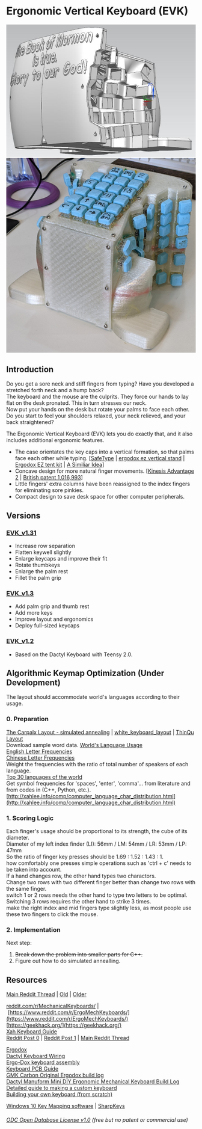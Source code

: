 # Ergonomic Vertical Keyboard (EVK)
![](LatestDesigned.jpg)
![](LatestManufactured.jpg)


## Introduction
Do you get a sore neck and stiff fingers from typing? Have you developed a stretched forth neck and a hump back?  
The keyboard and the mouse are the culprits. They force our hands to lay flat on the desk pronated. This in turn stresses our neck.  
Now put your hands on the desk but rotate your palms to face each other. Do you start to feel your shoulders relaxed, your neck relieved, and your back straightened?    

The Ergonomic Vertical Keyboard (EVK) lets you do exactly that, and it also includes additional ergonomic features.
- The case orientates the key caps into a vertical formation, so that palms face each other while typing. [[SafeType](https://safetype.com/index.php?id_product=1&controller=product) | [ergodox ez vertical stand](https://www.thingiverse.com/thing:2748084)&nbsp;| [Ergodox EZ tent kit](https://www.thingiverse.com/thing:1433117) | [A Similiar Idea](https://thomasbaart.nl/2019/01/20/vertikeeb-making-a-vertical-keyboard-part-1/)]
- Concave design for more natural finger movements. [[Kinesis Advantage 2](https://kinesis-ergo.com/shop/advantage2/)  | [British patent 1,016,993](https://geekhack.org/index.php?topic=63415)]  
- Little fingers' extra columns have been reassigned to the index fingers for eliminating sore pinkies.
- Compact design to save desk space for other computer peripherals.


## Versions
### [EVK_v1.31](EVK_v1.31)
* Increase row separation
* Flatten keywell slightly
* Enlarge keycaps and improve their fit
* Rotate thumbkeys  
* Enlarge the palm rest
* Fillet the palm grip

### [EVK_v1.3](EVK_v1.3)
* Add palm grip and thumb rest   
* Add more keys  
* Improve layout and ergonomics  
* Deploy full-sized keycaps  

### [EVK_v1.2](EVK_v1.2) 
* Based on the Dactyl Keyboard with Teensy 2.0. 


## Algorithmic Keymap Optimization (Under Development)
The layout should accommodate world's languages according to their usage.
### 0. Preparation
[The Carpalx Layout - simulated annealing](http://mkweb.bcgsc.ca/carpalx/?simulated_annealing) | [white_keyboard_layout](https://github.com/mw8/white_keyboard_layout) | [ThinQu Layout](https://microexploitation.com/2018/06/04/thinqu/)  
Download sample word data. [World's Language Usage](https://www.vistawide.com/languages/top_30_languages.htm)  
[English Letter Frequencies](https://norvig.com/mayzner.html)  
[Chinese Letter Frequencies](http://xahlee.info/kbd/chinese_pinyin_letter_frequency.html)  
Weight the frequencies with the ratio of total number of speakers of each language.  
[Top 30 languages of the world](https://www.vistawide.com/languages/top_30_languages.htm)  
Get symbol frequencies for 'spaces', 'enter', 'comma'... from literature and from codes in (C++, Python, etc.).   
[http://xahlee.info/comp/computer_language_char_distribution.html](http://xahlee.info/comp/computer_language_char_distribution.html)  

### 1. Scoring Logic
Each finger's usage should be proportional to its strength, the cube of its diameter.   
Diameter of my left index finder (LI): 56mm / LM: 54mm / LR: 53mm / LP: 47mm  
So the ratio of finger key presses should be 1.69 : 1.52 : 1.43 : 1.  
how comfortably one presses simple operations such as 'ctrl + c' needs to be taken into account.  
If a hand changes row, the other hand types two charactors.    
Change two rows with two different finger better than change two rows with the same finger.  
switch 1 or 2 rows needs the other hand to type two letters to be optimal. Switching 3 rows requires the other hand to strike 3 times.  
make the right index and mid fingers type slightly less, as most people use these two fingers to click the mouse.  

### 2. Implementation
Next step:  
1. ~~Break down the problem into smaller parts for C++.~~
2. Figure out how to do simulated annealling. 


## Resources
[Main Reddit Thread](https://www.reddit.com/r/ErgoMechKeyboards/comments/g28c2i/ergonomicverticalkeyboard_thread/) | [Old](https://www.reddit.com/r/ErgoMechKeyboards/comments/fvxuw1/need_help_combining_all_of_the_good_features_from/) | [Older](https://www.reddit.com/r/MechanicalKeyboards/comments/fumlvb/possible_to_absorb_and_combine_all_of_the_good/)  

[reddit.com/r/MechanicalKeyboards/](http://reddit.com/r/MechanicalKeyboards/)&nbsp;|&nbsp;[https://www.reddit.com/r/ErgoMechKeyboards/](https://www.reddit.com/r/ErgoMechKeyboards/)  
[https://geekhack.org/](https://geekhack.org/)  
[Xah Keyboard Guide](http://Xah%20Keyboard%20Guide)  
[Reddit Post 0](https://www.reddit.com/r/MechanicalKeyboards/comments/fumlvb/possible_to_absorb_and_combine_all_of_the_good/) | [Reddit Post 1](https://www.reddit.com/r/ErgoMechKeyboards/comments/fvxuw1/need_help_combining_all_of_the_good_features_from/) | [Main Reddit Thread ](https://www.reddit.com/r/ErgoMechKeyboards/comments/g28c2i/ergonomicverticalkeyboard_thread/)  

[Ergodox](https://www.ergodox.io/)  
[Dactyl Keyboard Wiring](https://github.com/adereth/dactyl-keyboard/blob/master/guide/README.org#wiring)   
[Ergo-Dox keyboard assembly](https://www.youtube.com/watch?v=x1irVrAl3Ts)  
[Keyboard PCB Guide](https://github.com/ruiqimao/keyboard-pcb-guide)   
[GMK Carbon Original Ergodox build log](https://imgur.com/a/3riAB)  
[Dactyl Manuform Mini DIY Ergonomic Mechanical Keyboard Build Log](https://www.beekeeb.com/dactyl-manuform-mini-mechanical-keyboard-build-log/)   
[Detailed guide to making a custom keyboard](https://www.reddit.com/r/MechanicalKeyboards/comments/4l0p41/guide_detailed_guide_to_making_a_custom_keyboard/?utm_source=amp&utm_medium=&utm_content=post_body)  
[Building your own keyboard (from scratch)](https://medium.com/@monkeytypewritr/building-your-own-keyboard-from-scratch-bd0638c40850)  

[Windows 10 Key Mapping software](https://thegeekpage.com/top-10-best-free-key-mapping-software-for-windows-10/)&nbsp;| [SharpKeys](https://github.com/randyrants/sharpkeys/releases)



###### [ODC Open Database License v1.0](https://choosealicense.com/appendix/)  (free but no patent or commercial use)
